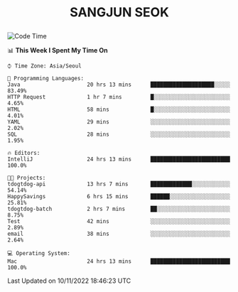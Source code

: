 <h1>
 <p align="center">
   SANGJUN SEOK
 </p>
</h1>

<!--START_SECTION:waka-->
![Code Time](http://img.shields.io/badge/Code%20Time-1%2C980%20hrs%2027%20mins-blue)

📊 **This Week I Spent My Time On** 

```text
⌚︎ Time Zone: Asia/Seoul

💬 Programming Languages: 
Java                     20 hrs 13 mins      ████████████████████░░░░░   83.49% 
HTTP Request             1 hr 7 mins         █░░░░░░░░░░░░░░░░░░░░░░░░   4.65% 
HTML                     58 mins             █░░░░░░░░░░░░░░░░░░░░░░░░   4.01% 
YAML                     29 mins             ░░░░░░░░░░░░░░░░░░░░░░░░░   2.02% 
SQL                      28 mins             ░░░░░░░░░░░░░░░░░░░░░░░░░   1.95%

🔥 Editors: 
IntelliJ                 24 hrs 13 mins      █████████████████████████   100.0%

🐱‍💻 Projects: 
tdogtdog-api             13 hrs 7 mins       █████████████░░░░░░░░░░░░   54.14% 
HappySavings             6 hrs 15 mins       ██████░░░░░░░░░░░░░░░░░░░   25.81% 
tdogtdog-batch           2 hrs 7 mins        ██░░░░░░░░░░░░░░░░░░░░░░░   8.75% 
Test                     42 mins             ░░░░░░░░░░░░░░░░░░░░░░░░░   2.89% 
email                    38 mins             ░░░░░░░░░░░░░░░░░░░░░░░░░   2.64%

💻 Operating System: 
Mac                      24 hrs 13 mins      █████████████████████████   100.0%

```


 Last Updated on 10/11/2022 18:46:23 UTC
<!--END_SECTION:waka-->
